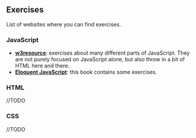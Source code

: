 
## Exercises

List of websites where you can find exercises.

### JavaScript

- **[w3resource](https://www.w3resource.com/javascript-exercises/javascript-basic-exercises.php)**: exercises about many different parts of JavaScript. They are not purely focused on JavaScript alone, but also throw in a bit of HTML here and there.
- **[Eloquent JavaScript](http://eloquentjavascript.net/)**: this book contains some exercises.

### HTML

//TODO

### CSS

//TODO
